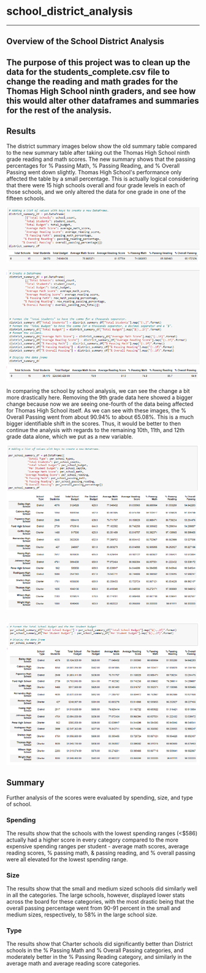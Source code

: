# school_district_analysis
---
## Overview of the School District Analysis
The purpose of this project was to clean up the data for the students_complete.csv file to change the reading and math grades for the Thomas High School ninth graders, and see how this would alter other dataframes and summaries for the rest of the analysis. 
---
## Results
The district summary images below show the old summary table compared to the new summary table after taking out the Thomas High School ninth grade reading and math scores. The new summary shows that the passing percentages for % Passing Math, % Passing Reading, and % Overall Passing went down slightly. Thomas High School's performance only affected the table by a small percentage. This is actually logical considering that there were 15 high schools overall and four grade levels in each of those schools, and we only altered the data for one grade in one of the fifteen schools. 

![old_district_summary](Resources/old_district_summary.png)

![new_district_summary](Resources/new_district_summary.png)

In comparing the school by school analysis, we can see the change a bit more drastically here. Removing the 9th grade data here showed a bigger change because now we are seeing one-fourth of the data being affected for Thomas High School itself. As we can see with these images, the % Overall Passing went from about 90.94% to about 65.08%. This is a much bigger identifiable shift in the scores. Thus, it would be better to then continue the analysis with regards to the remaining 10th, 11th, and 12th grade data alone, which we put as a new variable.

![old_per_school_summary](Resources/old_per_school_summary.png)

![new_per_school_summary](Resources/new_per_school_summary.png)
---
## Summary
Further analysis of the scores were evaluated by spending, size, and type of school.
### Spending
The results show that the schools with the lowest spending ranges (<$586) actually had a higher score in every category compared to the more expensive spending ranges per student - average math scores, average reading scores, % passing math, & passing reading, and % overall passing were all elevated for the lowest spending range. 
### Size
The results show that the small and medium sized schools did similarly well in all the categories. The large schools, however, displayed lower stats across the board for these categories, with the most drastic being that the overall passing percentage went from 90-91 percent in the small and medium sizes, respectively, to 58% in the large school size. 
### Type
The results show that Charter schools did significantly better than District schools in the % Passing Math and % Overall Passing categories, and moderately better in the % Passing Reading category, and similarly in the average math and average reading score categories. 
